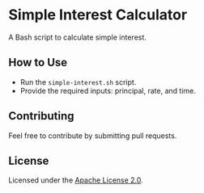 # Simple Interest Calculator
A Bash script to calculate simple interest.

## How to Use
- Run the `simple-interest.sh` script.
- Provide the required inputs: principal, rate, and time.

## Contributing
Feel free to contribute by submitting pull requests.

## License
Licensed under the [Apache License 2.0](LICENSE).
